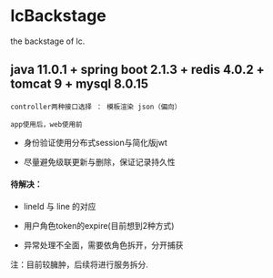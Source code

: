 # lcBackstage
the backstage of lc.

## java 11.0.1 + spring boot 2.1.3 + redis 4.0.2 + tomcat 9 + mysql 8.0.15
```
controller两种接口选择 ： 模板渲染 json（偏向）

app使用后，web使用前
```

+ 身份验证使用分布式session与简化版jwt

+ 尽量避免级联更新与删除，保证记录持久性

#### 待解决：

+ lineId 与 line 的对应

+ 用户角色token的expire(目前想到2种方式)

+ 异常处理不全面，需要依角色拆开，分开捕获

注：目前较臃肿，后续将进行服务拆分. 


